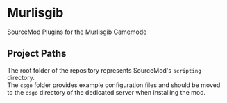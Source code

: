 # Murlisgib
SourceMod Plugins for the Murlisgib Gamemode

## Project Paths
The root folder of the repository represents SourceMod's `scripting` directory.  
The `csgo` folder provides example configuration files and should be moved to the `csgo` directory of the dedicated server when installing the mod.

